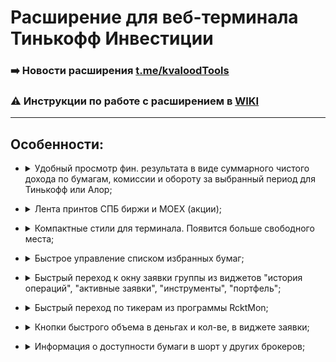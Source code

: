 # Расширение для веб-терминала Тинькофф Инвестиции

### ➡️ Новости расширения [t.me/kvaloodTools](https://t.me/kvaloodTools)

### ⚠️ Инструкции по работе с расширением в [WIKI](https://github.com/kvalood/kvt/wiki)

***

## Особенности:
* <details>
  <summary>Удобный просмотр фин. результата в виде суммарного чистого дохода по бумагам, комиссии и обороту за выбранный период для Тинькофф или Алор; </summary>
  <img src="https://user-images.githubusercontent.com/6376206/132996624-38588704-fc24-46fb-87a9-1af3e9786558.jpg" width="400">
</details>

* <details>
  <summary>Лента принтов СПБ биржи и MOEX (акции); </summary>
  <img src="https://user-images.githubusercontent.com/6376206/183896179-f0d105c4-2e4c-46c4-be01-0ebc487e6f56.png" width="250">
</details>

* <details>
  <summary>Компактные стили для терминала. Появится больше свободного места;</summary>
  <img src="https://user-images.githubusercontent.com/6376206/137429257-c438a50d-1089-4d39-a121-463dbe5e1ca0.png" width="700">
</details>

* <details>
  <summary>Быстрое управление списком избранных бумаг;</summary>
  <img src="https://user-images.githubusercontent.com/6376206/132996627-35289e5d-2cb8-4dcf-9b44-64dcb271a71d.jpg" width="400">
</details>

* <details>

  <summary>Быстрый переход к окну заявки группы из виджетов "история операций", "активные заявки", "инструменты", "портфель";</summary>
  <img src="https://user-images.githubusercontent.com/6376206/183897007-ce0b5914-b081-4f1c-97b7-8e5192f172c1.png" width="250">
</details>

* <details>
  <summary>Быстрый переход по тикерам из программы RcktMon;</summary>
   Ссылка на программу - https://github.com/t3chn0pr13st/RcktMon <br>
  <img src="https://user-images.githubusercontent.com/6376206/137429405-5cbf1c2e-7933-42b9-a76b-2b96eece801a.png" width="500">
</details>

* <details>
  <summary>Кнопки быстрого объема в деньгах и кол-ве, в виджете заявки;</summary>

  [Подробнее в релизе](https://github.com/kvalood/kvt/releases/tag/0.1.9.5)

  <img src="https://user-images.githubusercontent.com/6376206/183896529-cf3797c9-c9f3-4912-a474-e97bdd57ab22.png" width="290">
</details>

* <details>
  <summary>Информация о доступности бумаги в шорт у других брокеров;</summary>

  <img src="https://user-images.githubusercontent.com/6376206/183897285-211784c2-1112-408f-9e71-917848d84949.png" width="290">
</details>


